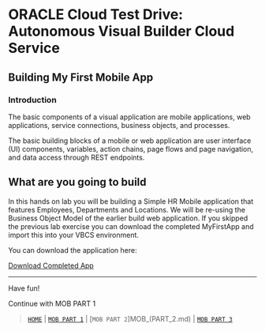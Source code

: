 # ORACLE Cloud Test Drive: Autonomous Visual Builder Cloud Service

## Building My First Mobile App

### Introduction
The basic components of a visual application are mobile applications, web applications, service connections, business objects, and processes.

The basic building blocks of a mobile or web application are user interface (UI) components, variables, action chains, page flows and page navigation, and data access through REST endpoints.

## What are you going to build
In this hands on lab you will be building a Simple HR Mobile application that features Employees, Departments and Locations.
We will be re-using the Business Object Model of the earlier build web application. If you skipped the previous lab exercise you can download the completed MyFirstApp and import this into your VBCS environment.

You can download the application here: 

[Download Completed App](resources/materials/MyFirstApp.zip "Finished Application")

----
Have fun!   

Continue with MOB PART 1

> [`HOME`](README.md) | [`MOB PART 1`](MOB_PART_1.md) | [`MOB PART 2`]MOB_(PART_2.md) | [`MOB PART 3`](MOB_PART_3.md)

